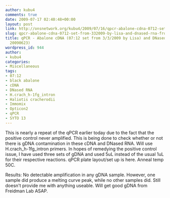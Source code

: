```yaml
---
author: kubu4
comments: true
date: 2009-07-17 02:40:48+00:00
layout: post
link: http://onsnetwork.org/kubu4/2009/07/16/qpcr-abalone-cdna-0712-set-from-332009-by-lisa-and-dnased-rna-from-20090623-3/
slug: qpcr-abalone-cdna-0712-set-from-332009-by-lisa-and-dnased-rna-from-20090623-3
title: qPCR - Abalone cDNA (07:12 set from 3/3/2009 by Lisa) and DNased RNA (from
  20090623)
wordpress_id: 944
author:
- kubu4
categories:
- Miscellaneous
tags:
- 07:12
- black abalone
- cDNA
- DNased RNA
- H.crach_h-1fg_intron
- Haliotis cracherodii
- Immomix
- Opticon2
- qPCR
- SYTO 13
---
```


This is nearly a repeat of the qPCR earlier today due to the fact that the positive control never amplified. This is being done to check whether or not there is gDNA contamination in these cDNA and DNased RNA. Will use H.crach_h-1fg_intron primers. In hopes of remedying the positive control issue, I have used three sets of gDNA and used 5uL instead of the usual 1uL for their respective reactions. qPCR plate layout/set up is here. Anneal temp 50C.

Results: No detectable amplification in any gDNA sample. However, one sample did produce a melting curve peak, while no other samples did. Still doesn't provide me with anything useable. Will get good gDNA from Freidman Lab ASAP.
